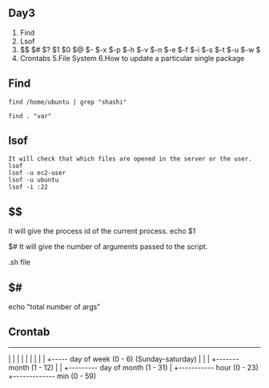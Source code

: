 ## Day3

1. Find
2. Lsof
3. $$ $# $? $1 $0 $@ $- $-x $-p $-h $-v $-n $-e $-f $-i $-s $-t $-u $-w $
4. Crontabs
5.File System
6.How to update a particular single package


## Find

    find /home/ubuntu | grep "shashi"

    find . "var"

## lsof

    It will check that which files are opened in the server or the user.
    lsof
    lsof -u ec2-user
    lsof -u ubuntu
    lsof -i :22

## $$ 
It will give the process id of the current process.
echo $1

$#
It will give the number of arguments passed to the script.

.sh file

## $#
echo "total number of args"



## Crontab

* * * * *
| |  |  | |
| |  |  | +----- day of week (0 - 6) (Sunday-saturday)
| |  | +------- month (1 - 12)
| | +--------- day of month (1 - 31)
| +----------- hour (0 - 23)
+------------- min (0 - 59)








